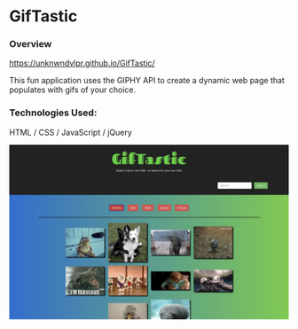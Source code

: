 # GifTastic

### Overview
https://unknwndvlpr.github.io/GifTastic/

This fun application uses the GIPHY API to create a dynamic web page that populates with gifs of your choice. 

### Technologies Used:
HTML / CSS / JavaScript / jQuery


![GIPHY](Images/GifTastic.png)
